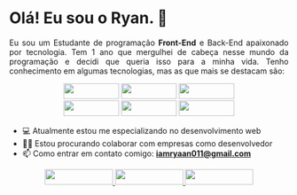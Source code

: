 # Olá! Eu sou o Ryan. 👋

<p align="justify">
  Eu sou um Estudante de programação <strong>Front-End</strong> e Back-End apaixonado por tecnologia. Tem 1 ano que mergulhei de cabeça nesse mundo da programação e decidi que queria isso para a minha vida. Tenho conhecimento em algumas tecnologias, mas as que mais se destacam são:
</p>

<div align="center">
  <img src="https://img.shields.io/badge/HTML5-E34F26?style=for-the-badge&logo=html5&logoColor=white" width="100px" height="28px"/>
  <img src="https://img.shields.io/badge/CSS3-1572B6?style=for-the-badge&logo=css3&logoColor=white" width="100px" height="28px"/>
  <img src="https://img.shields.io/badge/Sass-CC6699?style=for-the-badge&logo=sass&logoColor=white" width="100px" height="28px"/>
</div>

<div align="center">
  <img src="https://img.shields.io/badge/JavaScript-F7DF1E?style=for-the-badge&logo=javascript&logoColor=black" width="100px" height="28px"/>
  <img src="https://img.shields.io/badge/TypeScript-007ACC?style=for-the-badge&logo=typescript&logoColor=white" width="100px" height="28px"/>
  <img src="https://img.shields.io/badge/React-20232A?style=for-the-badge&logo=react&logoColor=61DAFB" width="100px" height="28px"/>  
</div>

  - 💻 Atualmente estou me especializando no desenvolvimento web
  - 👨‍💻 Estou procurando colaborar com empresas como desenvolvedor
  - 📫 Como entrar em contato comigo: <strong>iamryaan011@gmail.com</strong>

<div align="center">
  <a href="https://www.facebook.com/ryanlimaaaa/" target="_blank" rel="noreferrer">
    <img src="https://img.shields.io/badge/Facebook-1877F2?style=for-the-badge&logo=facebook&logoColor=white" width="123px" height="28px"/>
  </a>

  <a href="https://www.instagram.com/iamryaan011/" target="_blank" rel="noreferrer">
    <img src="https://img.shields.io/badge/Instagram-E4405F?style=for-the-badge&logo=instagram&logoColor=white" width="123px" height="28px"/>
  </a>

  <a href="https://www.linkedin.com/in/ryanlima011/" target="_blank" rel="noreferrer">
    <img src="https://img.shields.io/badge/LinkedIn-0077B5?style=for-the-badge&logo=linkedin&logoColor=white" width="123px" height="28px"/>
  </a>
</div>



